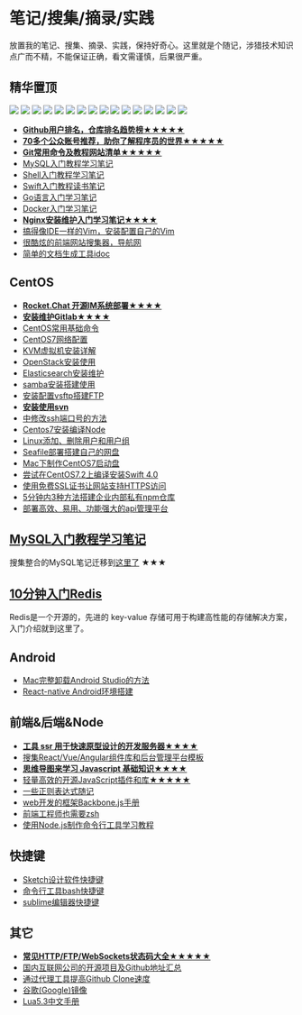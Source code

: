 # 笔记/搜集/摘录/实践

放置我的笔记、搜集、摘录、实践，保持好奇心。这里就是个随记，涉猎技术知识点广而不精，不能保证正确，看文需谨慎，后果很严重。

## 精华置顶

<p>
<a href="https://github.com/jaywcjlove/awesome-mac"><img src="banner/awesome-mac.svg" /></a>
<a href="https://github.com/jaywcjlove/linux-command"><img src="banner/linux-command.svg" /></a>
<a href="https://github.com/jaywcjlove/github-rank"><img src="banner/github-rank.svg" /></a>
<a href="https://github.com/jaywcjlove/ssr"><img src="banner/ssr.svg" /></a>
<a href="https://github.com/uiwjs/uiw"><img src="banner/uiw.svg" /></a>
<a href="https://github.com/jaywcjlove/git-tips"><img src="banner/git-tips.svg" /></a>
<a href="https://github.com/jaywcjlove/vim-web"><img src="banner/vim-web.svg" /></a>
<a href="https://github.com/jaywcjlove/mysql-tutorial"><img src="banner/mysql.svg" /></a>
<a href="https://github.com/jaywcjlove/oscnews"><img src="banner/oscnews.svg" /></a>
<a href="https://github.com/jaywcjlove/mocker-api"><img src="banner/mocker-api.svg" /></a>
<a href="https://github.com/jaywcjlove/translater.js"><img src="banner/translater.js.svg" /></a>
<a href="https://github.com/jaywcjlove/hotkeys"><img src="banner/hotkeys.svg" /></a>
<a href="https://github.com/jaywcjlove/kkt-ssr"><img src="banner/kkt-ssr.svg" /></a>
<a href="https://github.com/jaywcjlove/rdoc"><img src="banner/rdoc.svg" /></a>
<a href="https://github.com/jaywcjlove/nginx-tutorial"><img src="banner/nginx-tutorial.svg" /></a>
<a href="https://github.com/jaywcjlove/docker-tutorial"><img src="banner/docker-tutorial.svg" /></a>
</p>


- **[Github用户排名，仓库排名趋势榜★★★★★](http://jaywcjlove.github.io/github-rank/)**
- **[70多个公众账号推荐，助你了解程序员的世界★★★★★](other/公众账号推荐.md)**
- **[Git常用命令及教程网站清单★★★★★](https://github.com/jaywcjlove/git-tips)**
- [MySQL入门教程学习笔记](https://github.com/jaywcjlove/mysql-tutorial)
- [Shell入门教程学习笔记](https://github.com/jaywcjlove/shell-tutorial)
- [Swift入门教程读书笔记](https://github.com/jaywcjlove/swift-tutorial)
- [Go语言入门学习笔记](https://github.com/jaywcjlove/golang-tutorial)
- [Docker入门学习笔记](https://github.com/jaywcjlove/docker-tutorial)
- **[Nginx安装维护入门学习笔记★★★★](https://github.com/jaywcjlove/nginx-tutorial)**
- [搞得像IDE一样的Vim，安装配置自己的Vim](https://github.com/jaywcjlove/vim-web)
- [很酷炫的前端网站搜集器，导航网](https://github.com/jaywcjlove/FED)
- [简单的文档生成工具idoc](https://github.com/jaywcjlove/idoc)

## CentOS 

- **[Rocket.Chat 开源IM系统部署★★★★](CentOS/Rocket.Chat.md)**
- **[安装维护Gitlab★★★★](CentOS/CentOS7安装维护Gitlab.md)**
- [CentOS常用基础命令](CentOS/CentOS.md)
- [CentOS7网络配置](CentOS/CentOS7网络配置.md)
- [KVM虚拟机安装详解](CentOS/CentOS7安装KVM虚拟机详解.md)
- [OpenStack安装使用](CentOS/CentOS7安装openstack.md)
- [Elasticsearch安装维护](CentOS/Elasticsearch安装维护.md)
- [samba安装搭建使用](CentOS/samba.md)
- [安装配置vsftp搭建FTP](CentOS/CentOS7安装配置vsftp搭建FTP.md)
- **[安装使用svn](CentOS/安装使用svn.md)**
- [中修改ssh端口号的方法](CentOS/修改ssh端口号的方法.md)
- [Centos7安装编译Node](CentOS/Centos7安装编译Node.md)
- [Linux添加、删除用户和用户组](CentOS/Linux添加、删除用户和用户组.md)
- [Seafile部署搭建自己的网盘](CentOS/部署Seafile搭建自己的网盘.md)
- [Mac下制作CentOS7启动盘](CentOS/Mac下制作CentOS7启动盘.md)
- [尝试在CentOS7.2上编译安装Swift 4.0](CentOS/尝试在CentOS7.2上编译安装Swift.md)
- [使用免费SSL证书让网站支持HTTPS访问](CentOS/使用免费SSL证书让网站支持HTTPS访问.md)
- [5分钟内3种方法搭建企业内部私有npm仓库](CentOS/在5分钟内搭建企业内部私有npm仓库.md)
- [部署高效、易用、功能强大的api管理平台](CentOS/部署YApi平台.md)

## [MySQL入门教程学习笔记](https://github.com/jaywcjlove/mysql-tutorial)

搜集整合的MySQL笔记迁移到[这里了](https://github.com/jaywcjlove/mysql-tutorial) ★★★

## [10分钟入门Redis](Redis/README.md)

Redis是一个开源的，先进的 key-value 存储可用于构建高性能的存储解决方案，入门介绍就到这里了。

## Android

- [Mac完整卸载Android Studio的方法](Android/Mac%E5%AE%8C%E6%95%B4%E5%8D%B8%E8%BD%BDAndroid%20Studio%E7%9A%84%E6%96%B9%E6%B3%95.md)
- [React-native Android环境搭建](Android/React-native%20Android%E7%8E%AF%E5%A2%83%E6%90%AD%E5%BB%BA.md)

## 前端&后端&Node

- **[工具 ssr 用于快速原型设计的开发服务器★★★★](https://github.com/jaywcjlove/ssr)**
- [搜集React/Vue/Angular组件库和后台管理平台模板](https://github.com/jaywcjlove/awesome-uikit)
- **[思维导图来学习 Javascript 基础知识★★★★](Javascript/)**
- [轻量高效的开源JavaScript插件和库★★★★★](Javascript/轻量高效的开源JavaScript插件和库.md)
- [一些正则表达式随记](Javascript/一些正则表达式随记.md)
- [web开发的框架Backbone.js手册](http://jaywcjlove.github.io/handbook/index.html)
- [前端工程师也需要zsh](http://mp.weixin.qq.com/s?__biz=MzAwNzgxMjYzMA==&mid=401433562&idx=1&sn=1ca074b0629463f37a777a2b96aa98af)
- [使用Node.js制作命令行工具学习教程](https://github.com/jaywcjlove/wcj)

## 快捷键

- [Sketch设计软件快捷键](https://github.com/jaywcjlove/handbook/blob/f927defdc74fc3adfeb4f2764893426685284327/md/Shortcuts/Sketch.md)
- [命令行工具bash快捷键](https://github.com/jaywcjlove/handbook/blob/f927defdc74fc3adfeb4f2764893426685284327/md/Shortcuts/bash.md)
- [sublime编辑器快捷键](https://github.com/jaywcjlove/handbook/blob/f927defdc74fc3adfeb4f2764893426685284327/md/Shortcuts/sublime.md)

## 其它

- **[常见HTTP/FTP/WebSockets状态码大全★★★★★](other/HTTP-Status-codes.md)**
- [国内互联网公司的开源项目及Github地址汇总](other/Github-Oraganizations.md)
- [通过代理工具提高Github Clone速度](other/通过代理工具提高Github%20Clone速度.md)
- [谷歌(Google)镜像](other/谷歌(Google)镜像.md)
- [Lua5.3中文手册](other/Lua5.3.md)
